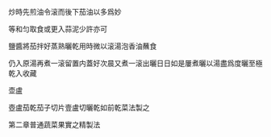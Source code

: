 炒時先煎油令滚而後下茄油以多爲妙

等和匀取食或更入蒜泥少許亦可

鹽醬將茄拌好蒸熟曬乾用時微以滚湯泡香油蘸食

仍入原湯再煮一滚留置内蓋好次晨又煮一滚出曬日日如是屢煮曬以湯盡爲度曬至極乾入收藏



壶盧

壺盧茄乾茄子切片壹盧切曬乾如前乾菜法製之

第二章普通蔬菜果實之精製法
